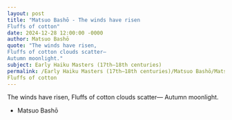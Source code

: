 ```yaml
---
layout: post
title: "Matsuo Bashō - The winds have risen
Fluffs of cotton"
date: 2024-12-28 12:00:00 -0000
author: Matsuo Bashō
quote: "The winds have risen,
Fluffs of cotton clouds scatter—
Autumn moonlight."
subject: Early Haiku Masters (17th–18th centuries)
permalink: /Early Haiku Masters (17th–18th centuries)/Matsuo Bashō/Matsuo Bashō - The winds have risen
Fluffs of cotton
---
```


The winds have risen,
Fluffs of cotton clouds scatter—
Autumn moonlight.

- Matsuo Bashō
